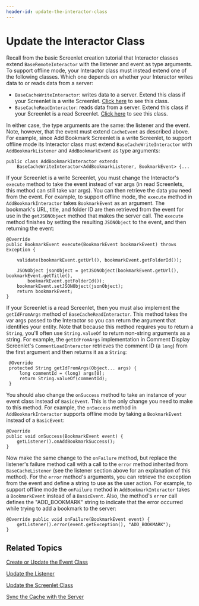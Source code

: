 ```yaml
---
header-id: update-the-interactor-class
---
```


# Update the Interactor Class

Recall from the basic Screenlet creation tutorial that Interactor classes extend 
`BaseRemoteInteractor` with the listener and event as type arguments. To support 
offline mode, your Interactor class must instead extend one of the following 
classes. Which one depends on whether your Interactor writes data to or reads 
data from a server: 

- `BaseCacheWriteInteractor`: writes data to a server. Extend this class if your 
  Screenlet is a write Screenlet. 
  [Click here](https://github.com/liferay/liferay-screens/blob/master/android/library/src/main/java/com/liferay/mobile/screens/base/interactor/BaseCacheWriteInteractor.java) 
  to see this class. 
- `BaseCacheReadInteractor`: reads data from a server. Extend this class if your 
  Screenlet is a read Screenlet. 
  [Click here](https://github.com/liferay/liferay-screens/blob/master/android/library/src/main/java/com/liferay/mobile/screens/base/interactor/BaseCacheReadInteractor.java) 
  to see this class. 

In either case, the type arguments are the same: the listener and the event. 
Note, however, that the event must extend `CacheEvent` as described above. For 
example, since Add Bookmark Screenlet is a write Screenlet, to support offline 
mode its Interactor class must extend `BaseCacheWriteInteractor` with 
`AddBookmarkListener` and `AddBookmarkEvent` as type arguments: 

    public class AddBookmarkInteractor extends
        BaseCacheWriteInteractor<AddBookmarkListener, BookmarkEvent> {...

If your Screenlet is a write Screenlet, you must change the Interactor's 
`execute` method to take the event instead of var args (in read Screenlets, this 
method can still take var args). You can then retrieve the data you need from 
the event. For example, to support offline mode, the `execute` method in 
`AddBookmarkInteractor` takes `BookmarkEvent` as an argument. The bookmark's 
URL, title, and folder ID are then retrieved from the event for use in the 
`getJSONObject` method that makes the server call. The `execute` method finishes 
by setting the resulting `JSONObject` to the event, and then returning the 
event: 

    @Override 
    public BookmarkEvent execute(BookmarkEvent bookmarkEvent) throws Exception {

        validate(bookmarkEvent.getUrl(), bookmarkEvent.getFolderId());

        JSONObject jsonObject = getJSONObject(bookmarkEvent.getUrl(), bookmarkEvent.getTitle(), 
            bookmarkEvent.getFolderId());
        bookmarkEvent.setJSONObject(jsonObject); 
        return bookmarkEvent; 
    }

If your Screenlet is a read Screenlet, then you must also implement the 
`getIdFromArgs` method of `BaseCacheReadInteractor`. This method takes the var 
args passed to the Interactor so you can return the argument that identifies 
your entity. Note that because this method requires you to return a `String`, 
you'll often use `String.valueOf` to return non-string arguments as a string. 
For example, the `getIdFromArgs` implementation in Comment Display Screenlet's 
`CommentLoadInteractor` retrieves the comment ID (a `long`) from the first
argument and then returns it as a `String`: 

     @Override 
     protected String getIdFromArgs(Object... args) { 
         long commentId = (long) args[0]; 
         return String.valueOf(commentId); 
     }

You should also change the `onSuccess` method to take an instance of your event 
class instead of `BasicEvent`. This is the only change you need to make to this 
method. For example, the `onSuccess` method in `AddBookmarkInteractor` supports 
offline mode by taking a `BookmarkEvent` instead of a `BasicEvent`: 

    @Override 
    public void onSuccess(BookmarkEvent event) {
        getListener().onAddBookmarkSuccess(); 
    }

Now make the same change to the `onFailure` method, but replace the listener's 
failure method call with a call to the `error` method inherited from 
`BaseCacheListener` (see the listener section above for an explanation of this 
method). For the `error` method's arguments, you can retrieve the exception from 
the event and define a string to use as the user action. For example, to 
support offline mode the `onFailure` method in `AddBookmarkInteractor` takes a 
`BookmarkEvent` instead of a `BasicEvent`. Also, the method's `error` call 
defines the "ADD_BOOKMARK" string to indicate that the error occurred while 
trying to add a bookmark to the server: 

    @Override public void onFailure(BookmarkEvent event) {
        getListener().error(event.getException(), "ADD_BOOKMARK"); 
    }

## Related Topics

[Create or Update the Event Class](/docs/7-1/tutorials/-/knowledge_base/t/create-or-update-the-event-class)

[Update the Listener](/docs/7-1/tutorials/-/knowledge_base/t/update-the-listener)

[Update the Screenlet Class](/docs/7-1/tutorials/-/knowledge_base/t/update-the-screenlet-class)

[Sync the Cache with the Server](/docs/7-1/tutorials/-/knowledge_base/t/sync-the-cache-with-the-server)
